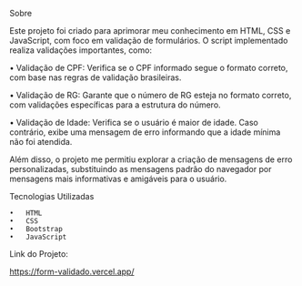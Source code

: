 Sobre

Este projeto foi criado para aprimorar meu conhecimento em HTML, CSS e JavaScript, com foco em validação de formulários. O script implementado realiza validações importantes, como:
	
•	Validação de CPF: Verifica se o CPF informado segue o formato correto, com base nas regras de validação brasileiras.
	
•	Validação de RG: Garante que o número de RG esteja no formato correto, com validações específicas para a estrutura do número.
	
•	Validação de Idade: Verifica se o usuário é maior de idade. Caso contrário, exibe uma mensagem de erro informando que a idade mínima não foi atendida.

Além disso, o projeto me permitiu explorar a criação de mensagens de erro personalizadas, substituindo as mensagens padrão do navegador por mensagens mais informativas e amigáveis para o usuário.

Tecnologias Utilizadas

	•	HTML
	•	CSS
	•	Bootstrap
	•	JavaScript

Link do Projeto:

https://form-validado.vercel.app/
